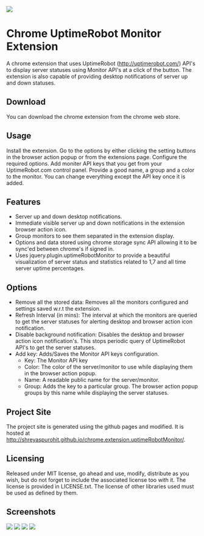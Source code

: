 ![](http://i.imgur.com/rIW1C0j.png)

Chrome UptimeRobot Monitor Extension
====================================

A chrome extension that uses UptimeRobot (http://uptimerobot.com/) API's to display server statuses using Monitor API's at a click of the button. The extension is also capable of providing desktop notifications of server up and down statuses. 

Download
--------

You can download the chrome extension from the chrome web store.

Usage
-----

Install the extension. Go to the options by either clicking the setting buttons in the browser action popup or from the extensions page. Configure the required options. Add moniter API keys that you get from your UptimeRobot.com control panel. Provide a good name, a group and a color to the monitor. You can change everything except the API key once it is added. 

Features
--------

* Server up and down desktop notifications.
* Immediate visible server up and down notifications in the extension browser action icon.
* Group monitors to see them separated in the extension display.
* Options and data stored using chrome storage sync API allowing it to be sync'ed between chrome's if signed in.
* Uses jquery.plugin.uptimeRobotMonitor to provide a beautiful visualization of server status and statistics related to 1,7 and all time server uptime percentages.

Options
-------

* Remove all the stored data: Removes all the monitors configured and settings saved w.r.t the extension.
* Refresh Interval (in mins): The interval at which the monitors are queried to get the server statuses for alerting desktop and browser action icon notification.
* Disable background notification: Disables the desktop and browser action icon notification's. This stops periodic query of UptimeRobot API's to get the server statuses.
* Add key: Adds/Saves the Monitor API keys configuration.
	* Key: The Monitor API key
	* Color: The color of the server/monitor to use while displaying them in the browser action popup.
	* Name: A readable public name for the server/monitor.
	* Group: Adds the key to a particular group. The browser action popup groups by this name while displaying the server statuses.

Project Site
------------

The project site is generated using the github pages and modified. It is hosted at http://shreyaspurohit.github.io/chrome.extension.uptimeRobotMonitor/.

Licensing
---------
Released under MIT license, go ahead and use, modify, distribute as you wish, but do not forget to include the associated license too with it. The license is provided in LICENSE.txt. The license of other libraries used must be used as defined by them.   			

Screenshots
-----------
![](http://i.imgur.com/X4guphb.png)
![](http://i.imgur.com/j0pO0t6.png)
![](http://i.imgur.com/GOG49hH.png)
![](http://i.imgur.com/M86J8ag.png)
